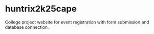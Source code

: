 # huntrix2k25cape
College project website for event registration with form submission and database connection.
